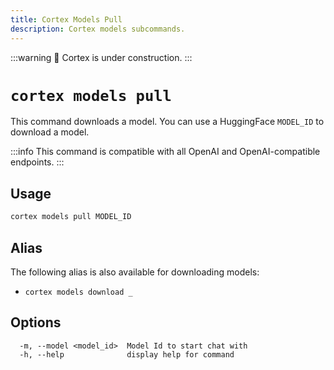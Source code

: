 ```yaml
---
title: Cortex Models Pull
description: Cortex models subcommands.
---
```


:::warning
🚧 Cortex is under construction.
:::

# `cortex models pull`

This command downloads a model. You can use a HuggingFace `MODEL_ID` to download a model.

:::info
This command is compatible with all OpenAI and OpenAI-compatible endpoints.
:::

## Usage

```bash
cortex models pull MODEL_ID
```

## Alias

The following alias is also available for downloading models:

- `cortex models download _`

## Options

```
  -m, --model <model_id>  Model Id to start chat with
  -h, --help              display help for command
```
